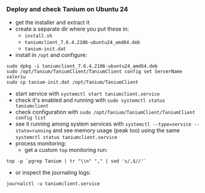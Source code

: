 ### Deploy and check Tanium on Ubuntu 24

- get the installer and extract it
- create a separate dir where you put these in:
  - `install.sh`
  - `taniumclient_7.6.4.2106-ubuntu24_amd64.deb`
  - `tanium-init.dat`
- install in `/opt` and configure:
```
sudo dpkg -i taniumclient_7.6.4.2106-ubuntu24_amd64.deb
sudo /opt/Tanium/TaniumClient/TaniumClient config set ServerName valeriu
sudo cp tanium-init.dat /opt/Tanium/TaniumClient
```
- start service with `systemctl start taniumclient.service`
- check it's enabled and running  with `sudo systemctl status taniumclient`
- check configuration with `sudo /opt/Tanium/TaniumClient/TaniumClient config list`
- see it running among system services with `systemctl --type=service --state=running`
  and see memory usage (peak too) using the same `systemctl status taniumclient.service`
- process monitoring:
  - get a custom `top` monitoring run:
```
top -p `pgrep Tanium | tr "\\n" "," | sed 's/,$//'`
```
  - or inspect the journaling logs:
```
journalctl -u taniumclient.service
```